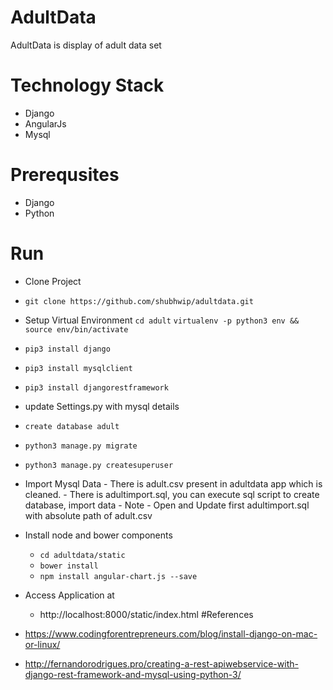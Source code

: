 # AdultData

AdultData is display of adult data set

# Technology Stack

  - Django
  - AngularJs
  - Mysql

# Prerequsites
  - Django
  - Python

# Run
  - Clone Project
  - `git clone https://github.com/shubhwip/adultdata.git`
  - Setup Virtual Environment
  `cd adult`
  `virtualenv -p python3 env && source env/bin/activate`

  - `pip3 install django`
  - `pip3 install mysqlclient`
  - `pip3 install djangorestframework`
  - update Settings.py with mysql details
  - `create database adult`
  - `python3 manage.py migrate`
  - `python3 manage.py createsuperuser`
  - Import Mysql Data
        - There is adult.csv present in adultdata app which is cleaned.
        - There is adultimport.sql, you can execute sql script to create database, import data
        - Note - Open and Update first adultimport.sql with absolute path of adult.csv
  - Install node and bower components
    - `cd adultdata/static `
    - `bower install`
    - `npm install angular-chart.js --save`
  - Access Application at
    - http://localhost:8000/static/index.html
#References
- https://www.codingforentrepreneurs.com/blog/install-django-on-mac-or-linux/
- http://fernandorodrigues.pro/creating-a-rest-apiwebservice-with-django-rest-framework-and-mysql-using-python-3/

